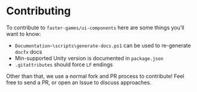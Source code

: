 # Contributing

To contribute to `faster-games/ui-components` here are some things you'll want to know:

+ `Documentation~\scripts\generate-docs.ps1` can be used to re-generate `docfx` docs
+ Min-supported Unity version is documented in `package.json`
+ `.gitattributes` should force `LF` endings

Other than that, we use a normal fork and PR process to contribute! Feel free to send a PR, or open an Issue to discuss approaches.
